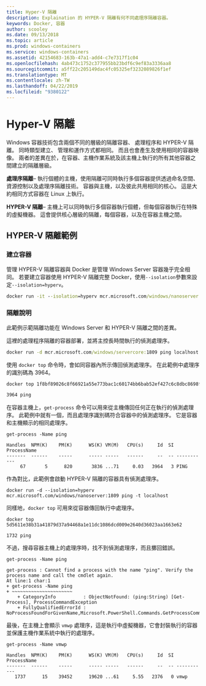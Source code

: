 ```yaml
---
title: Hyper-V 隔離
description: Explaination 的 HYPER-V 隔離有何不同處理序隔離容器。
keywords: Docker, 容器
author: scooley
ms.date: 09/13/2018
ms.topic: article
ms.prod: windows-containers
ms.service: windows-containers
ms.assetid: 42154683-163b-47a1-add4-c7e7317f1c04
ms.openlocfilehash: 4ab473c1752c377955bb23bdf6c9ef83a3336aa8
ms.sourcegitcommit: a5ff22c205149dac4fc05325ef3232089826f1ef
ms.translationtype: MT
ms.contentlocale: zh-TW
ms.lasthandoff: 04/22/2019
ms.locfileid: "9380122"
---
```

# <a name="hyper-v-isolation"></a>Hyper-V 隔離

Windows 容器技術包含兩個不同的層級的隔離容器、 處理程序和 HYPER-V 隔離。 同時類型建立、 管理和運作方式都相同。 而且也會產生及使用相同的容器映像。 兩者的差異在於，在容器、主機作業系統及該主機上執行的所有其他容器之間建立的隔離層級。

**處理序隔離**– 執行個體的主機，使用隔離可同時執行多個容器提供透過命名空間、 資源控制以及處理序隔離技術。  容器與主機，以及彼此共用相同的核心。  這是大約相同方式容器在 Linux 上執行。

**HYPER-V 隔離**– 主機上可以同時執行多個容器執行個體，但每個容器執行在特殊的虛擬機器。 這會提供核心層級的隔離，每個容器，以及在容器主機之間。

## <a name="hyper-v-isolation-examples"></a>HYPER-V 隔離範例

### <a name="create-container"></a>建立容器

管理 HYPER-V 隔離容器與 Docker 是管理 Windows Server 容器幾乎完全相同。 若要建立容器使用 HYPER-V 隔離完整 Docker，使用`--isolation`參數來設定`--isolation=hyperv`。

``` cmd
docker run -it --isolation=hyperv mcr.microsoft.com/windows/nanoserver:1809 cmd
```

### <a name="isolation-explanation"></a>隔離說明

此範例示範隔離功能在 Windows Server 和 HYPER-V 隔離之間的差異。

這裡的處理程序隔離的容器部署，並將主控長時間執行的偵測處理序。

``` cmd
docker run -d mcr.microsoft.com/windows/servercore:1809 ping localhost -t
```

使用 `docker top` 命令時，會如同容器內所示傳回偵測處理序。 在此範例中處理序的識別碼為 3964。

``` cmd
docker top 1f8bf89026c8f66921a55e773bac1c60174bb6bab52ef427c6c8dbc8698f9d7a

3964 ping
```

在容器主機上，`get-process` 命令可以用來從主機傳回任何正在執行的偵測處理序。 此範例中就有一個，而且處理序識別碼符合容器中的偵測處理序。 它是容器和主機顯示的相同處理序。

```
get-process -Name ping

Handles  NPM(K)    PM(K)      WS(K) VM(M)   CPU(s)     Id  SI ProcessName
-------  ------    -----      ----- -----   ------     --  -- -----------
     67       5      820       3836 ...71     0.03   3964   3 PING
```

作為對比，此範例會啟動 HYPER-V 隔離的容器具有偵測處理序。

```
docker run -d --isolation=hyperv mcr.microsoft.com/windows/nanoserver:1809 ping -t localhost
```

同樣地，`docker top` 可用來從容器傳回執行中處理序。

```
docker top 5d5611e38b31a41879d37a94468a1e11dc1086dcd009e2640d36023aa1663e62

1732 ping
```

不過，搜尋容器主機上的處理序時，找不到偵測處理序，而且擲回錯誤。

```
get-process -Name ping

get-process : Cannot find a process with the name "ping". Verify the process name and call the cmdlet again.
At line:1 char:1
+ get-process -Name ping
+ ~~~~~~~~~~~~~~~~~~~~~~
    + CategoryInfo          : ObjectNotFound: (ping:String) [Get-Process], ProcessCommandException
    + FullyQualifiedErrorId : NoProcessFoundForGivenName,Microsoft.PowerShell.Commands.GetProcessCommand
```

最後，在主機上會顯示 `vmwp` 處理序，這是執行中虛擬機器，它會封裝執行的容器並保護主機作業系統中執行的處理序。

```
get-process -Name vmwp

Handles  NPM(K)    PM(K)      WS(K) VM(M)   CPU(s)     Id  SI ProcessName
-------  ------    -----      ----- -----   ------     --  -- -----------
   1737      15    39452      19620 ...61     5.55   2376   0 vmwp
```
